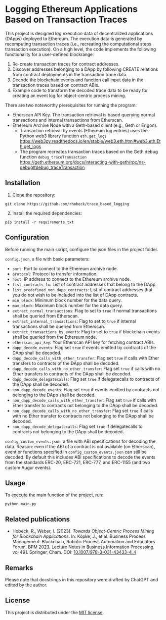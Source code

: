 # Logging Ethereum Applications Based on Transaction Traces

This project is designed log execution data of decentralized applications (DApps) deployed to Ethereum.
The execution data is generated by recomputing transaction traces (i.e., recreating the computational steps transaction execution).
On a high level, the code implements the following functionality for a user-defined blockrange: 

1. Re-create transaction traces for contract addresses.
2. Discover addresses belonging to a DApp by following CREATE relations from contract deployments in the transaction trace data.
3. Decode the blockchain events and function call input data in the transaction traces based on contract ABIs.
4. Example code to transform the decoded trace data to be ready for creating an event log for object-centric process mining.

There are two noteworthy prerequisites for running the program: 
- Etherscan API Key. The transaction retrieval is based querying normal transactions and internal transactions from Etherscan.  
- Ethereum Archive Node with a Geth-based client (e.g., Geth or Erigon).
  - Transaction retrieval by events (Ethereum log entries) uses the Python web3 library function ```eth.get_logs``` https://web3py.readthedocs.io/en/stable/web3.eth.html#web3.eth.Eth.get_logs 
  - The program recreates transaction traces based on the Geth debug function ```debug_traceTransaction``` https://geth.ethereum.org/docs/interacting-with-geth/rpc/ns-debug#debug_traceTransaction


## Installation

1. Clone the repository:
```console
git clone https://github.com/rhobeck/trace_based_logging
```

2. Install the required dependencies:
```console
pip install -r requirements.txt
```


## Configuration

Before running the main script, configure the json files in the project folder. 

`config.json`, a file with basic parameters:
- `port`: Port to connect to the Ethereum archive node.
- `protocol`: Protocol to transfer information.
- `host`: IP address to connect to the Ethereum archive node.
- `list_contracts_lx`: List of contract addresses that belong to the DApp.
- `list_predefined_non_dapp_contracts`: List of contract addresses that you do not wish to be included into the list of DApp contracts.
- `min_block`: Minimum block number for the data query.
- `max_block`: Maximum block number for the data query.
- `extract_normal_transactions`: Flag to set to `true` if normal transactions shall be queried from Etherscan.
- `extract_internal_transactions`: Flag to set to `true` if internal transactions shall be queried from Etherscan.
- `extract_transactions_by_events`: Flag to set to `true` if blockchain events shall be queried from the Ethereum node.
- `etherscan_api_key`: Your Etherscan API key for fetching contract ABIs.
- `dapp_decode_events`: Flag set `true` if events emitted by contracts of the DApp shall be decoded.
- `dapp_decode_calls_with_ether_transfer`: Flag set `true` if calls with Ether transfers to contracts of the DApp shall be decoded.
- `dapp_decode_calls_with_no_ether_transfer`: Flag set `true` if calls with no Ether transfers to contracts of the DApp shall be decoded.
- `dapp_decode_delegatecalls`: Flag set `true` if delegatecalls to contracts of the DApp shall be decoded.
- `non_dapp_decode_events`: Flag set `true` if events emitted by contracts not belonging to the DApp shall be decoded.
- `non_dapp_decode_calls_with_ether_transfer`: Flag set `true` if calls with Ether transfer to contracts not belonging to the DApp shall be decoded.
- `non_dapp_decode_calls_with_no_ether_transfer`: Flag set `true` if calls with no Ether transfer to  contracts not belonging to the DApp shall be decoded.
- `non_dapp_decode_delegatecalls`: Flag set `true` if delegatecalls to contracts not belonging to the DApp shall be decoded.

`config_custom_events.json`, a file with ABI specifications for decoding the data. Reason: even if the ABI of a contract is not available (on Etherscan), event or functions specified in `config_custom_events.json` can still be decoded. By default this includes ABI specifications to decode the events from the standards ERC-20, ERC-721, ERC-777, and ERC-1155 (and two custom Augur events).


## Usage

To execute the main function of the project, run:
```console
python main.py
```

## Related publications

- Hobeck, R., Weber, I. (2023). *Towards Object-Centric Process Mining for Blockchain Applications*. In: Köpke, J., et al. Business Process Management: Blockchain, Robotic Process Automation and Educators Forum. BPM 2023. Lecture Notes in Business Information Processing, vol 491. Springer, Cham. DOI: [10.1007/978-3-031-43433-4_4](https://doi.org/10.1007/978-3-031-43433-4_4)


## Remarks

Please note that docstrings in this repository were drafted by ChatGPT and edited by the author.


## License

This project is distributed under the [MIT license](LICENSE).